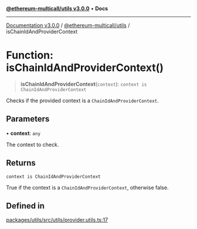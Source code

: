 [**@ethereum-multicall/utils v3.0.0**](../README.md) • **Docs**

***

[Documentation v3.0.0](../../../packages.md) / [@ethereum-multicall/utils](../README.md) / isChainIdAndProviderContext

# Function: isChainIdAndProviderContext()

> **isChainIdAndProviderContext**(`context`): `context is ChainIdAndProviderContext`

Checks if the provided context is a `ChainIdAndProviderContext`.

## Parameters

• **context**: `any`

The context to check.

## Returns

`context is ChainIdAndProviderContext`

True if the context is a `ChainIdAndProviderContext`, otherwise false.

## Defined in

[packages/utils/src/utils/provider.utils.ts:17](https://github.com/niZmosis/ethereum-multicall/blob/759805f36c7ddb05e5fad0eb8478dcf22871af59/packages/utils/src/utils/provider.utils.ts#L17)

